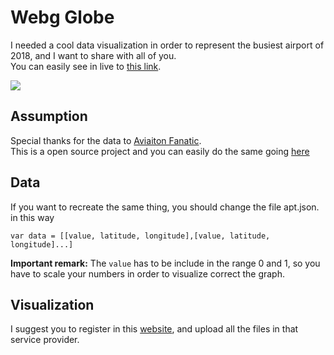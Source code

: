 # Webg Globe

I needed a cool data visualization in order to represent the busiest airport of 2018, and I want to share with all of you.<br> You can easily see in live to <a href="https://busiest-airport-2018.netlify.com/">this link</a>.

<img src="image.jpg">

## Assumption

Special thanks for the data to <a href="https://www.aviationfanatic.com/">Aviaiton Fanatic</a>.<br>
This is a open source project and you can easily do the same going <a href="https://experiments.withgoogle.com/chrome/globe">here</a>


## Data 

If you want to recreate the same thing, you should change the file apt.json. in this way <br>
```
var data = [[value, latitude, longitude],[value, latitude, longitude]...]
```
<b>Important remark:</b> The ```value``` has to be include in the range 0 and 1, so you have to scale your numbers in order to visualize correct the graph.

## Visualization  

I suggest you to register in this <a href="https://netlify.com">website</a>, and upload all the files in that service provider. 
